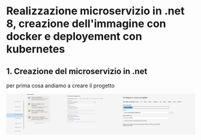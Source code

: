 # Realizzazione microservizio in .net 8, creazione dell'immagine con docker e deployement con kubernetes

## 1. Creazione del microservizio in .net 

per prima cosa andiamo a creare il progetto

![Creazione del progetto](img/creazione_progetto.jpg)
